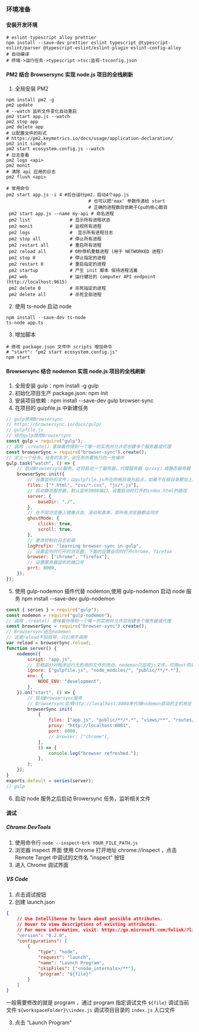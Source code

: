 ### 环境准备

#### 安装开发环境

```
# eslint typescript alloy prettier
npm install --save-dev prettier eslint typescript @typescript-eslint/parser @typescript-eslint/eslint-plugin eslint-config-alloy
# 自动编译
# 终端->运行任务->typescript->tsc:监视-tsconfig.json
```

#### PM2 结合 Browsersync 实现 node.js 项目的全栈刷新

1. 全局安装 PM2

```shell
npm install pm2 -g
pm2 update
# --watch 监听文件变化自动重启
pm2 start app.js --watch
pm2 stop app
pm2 delete app
# 以配置文件的形式
# https://pm2.keymetrics.io/docs/usage/application-declaration/
pm2 init simple
pm2 start ecosystem.config.js --watch
# 日志查看
pm2 logs <api>
pm2 monit
# 清除 api 应用的日志
pm2 flush <api>

# 常用命令
pm2 start app.js -i 4 #后台运行pm2，启动4个app.js
                               # 也可以把'max' 参数传递给 start
                               # 正确的进程数目依赖于Cpu的核心数目
 pm2 start app.js --name my-api # 命名进程
 pm2 list               # 显示所有进程状态
 pm2 monit              # 监视所有进程
 pm2 logs               #  显示所有进程日志
 pm2 stop all           # 停止所有进程
 pm2 restart all        # 重启所有进程
 pm2 reload all         # 0秒停机重载进程 (用于 NETWORKED 进程)
 pm2 stop 0             # 停止指定的进程
 pm2 restart 0          # 重启指定的进程
 pm2 startup            # 产生 init 脚本 保持进程活着
 pm2 web                # 运行健壮的 computer API endpoint (http://localhost:9615)
 pm2 delete 0           # 杀死指定的进程
 pm2 delete all         # 杀死全部进程
```

2. 使用 ts-node 启动 node

```
npm install --save-dev ts-node
ts-node app.ts
```

3. 增加脚本

```
# 修改 package.json 文件中 scripts 增加命令
# "start": "pm2 start ecosystem.config.js"
npm start
```

#### Browsersync 结合 nodemon 实现 node.js 项目的全栈刷新

1. 全局安装 gulp：npm install -g gulp
2. 初始化项目生产 package.json: npm init
3. 安装项目依赖 : npm install --save-dev gulp browser-sync
4. 在项目的 gulpfile.js 中新建任务

```js
// gulp使用Browsersync
// https://browsersync.io/docs/gulp/
// gulpfile.js
// 结合gulp使用Browsersync
const gulp = require("gulp");
// 调用 .create() 意味着你得到一个唯一的实例并允许您创建多个服务器或代理
const browserSync = require("browser-sync").create();
// 定义一个任务，任务的名字，该任务所要执行的一些操作
gulp.task("watch", () => {
    // 启动Browsersync服务。这将启动一个服务器，代理服务器（proxy）或静态服务器（server）
    browserSync.init({
        // 设置监听的文件，以gulpfile.js所在的根目录为起点，如果不在根目录要加上路径，单个文件就用字符串，多个文件就用数组
        files: ["*.html", "css/*.css", "js/*.js"],
        // 启动静态服务器，默认监听3000端口，设置启动时打开的index.html的路径
        server: {
            baseDir: "./",
        },
        // 在不同浏览器上镜像点击、滚动和表单，即所有浏览器都会同步
        ghostMode: {
            clicks: true,
            scroll: true,
        },
        // 更改控制台日志前缀
        logPrefix: "learning browser-sync in gulp",
        // 设置监听时打开的浏览器，下面的设置会同时打开chrome, firefox
        browser: ["chrome", "firefox"],
        // 设置服务器监听的端口号
        prrt: 8000,
    });
});
```

5. 使用 gulp-nodemon 插件代替 nodemon,使用 gulp-nodemon 启动 node 服务
   npm install --save-dev gulp-nodemon

```js
const { series } = require("gulp");
const nodemon = require("gulp-nodemon");
// 调用 .create() 意味着你得到一个唯一的实例并允许您创建多个服务器或代理
const browserSync = require("browser-sync").create();
// Browsersync结合nodemon
// 这里reload不加括号，只引用不调用
var reload = browserSync.reload;
function server() {
    nodemon({
        script: "app.js",
        // 忽略部分对程序运行无影响的文件的改动，nodemon只监视js文件，可用ext项来扩展别的文件类型
        ignore: ["gulpfile.js", "node_modules/", "public/**/*.*"],
        env: {
            NODE_ENV: "development",
        },
    }).on("start", () => {
        // 启动Browsersync服务
        // Browsersync会用http://localhost:8080来代理nodemon启动的主机地址
        browserSync.init(
            {
                files: ["app.js", "public/**/*.*", "views/**", "routes/**"],
                proxy: "http://localhost:8081",
                port: 8000,
                // browser: ["chrome"],
            },
            () => {
                console.log("browser refreshed.");
            },
        );
    });
}
exports.default = series(server);
// gulp
```

6. 启动 node 服务之后启动 Browersync 任务，监听相关文件

#### 调试

##### Chrome DevTools

1. 使用命令行
   `node --inspect-brk YOUR_FILE_PATH.js`
2. 浏览器 inspect 界面
   使用 Chrome 打开地址 chrome://inspect ，点击 Remote Target 中调试的文件名 "inspect" 按钮
3. 进入 Chrome 调试界面

##### VS Code

1. 点击调试按钮
2. 创建 launch.json

```json
{
    // Use IntelliSense to learn about possible attributes.
    // Hover to view descriptions of existing attributes.
    // For more information, visit: https://go.microsoft.com/fwlink/?linkid=830387
    "version": "0.2.0",
    "configurations": [
        {
            "type": "node",
            "request": "launch",
            "name": "Launch Program",
            "skipFiles": ["<node_internals>/**"],
            "program": "${file}"
        }
    ]
}
```

一般需要修改的就是 program ，通过 program 指定调试文件
`${file}` 调试当前文件
`${workspaceFolder}\\index.js` 调试项目目录的 `index.js` 入口文件

3. 点击 “Launch Program”
